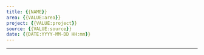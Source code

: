 ```yaml
---
title: {{NAME}}
area: {{VALUE:area}}
project: {{VALUE:project}}
source: {{VALUE:source}}
date: {{DATE:YYYY-MM-DD HH:mm}}
---
```

---
